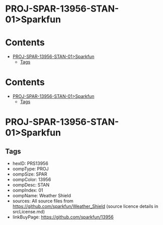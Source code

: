 
PROJ-SPAR-13956-STAN-01>Sparkfun
================================

Contents
========

* [PROJ-SPAR-13956-STAN-01>Sparkfun](#proj-spar-13956-stan-01sparkfun)
	* [Tags](#tags)

Contents
========

* [PROJ-SPAR-13956-STAN-01>Sparkfun](#proj-spar-13956-stan-01sparkfun)
	* [Tags](#tags)

# PROJ-SPAR-13956-STAN-01>Sparkfun

## Tags

- hexID: PRS13956
- oompType: PROJ
- oompSize: SPAR
- oompColor: 13956
- oompDesc: STAN
- oompIndex: 01
- oompName: Weather Shield
- sources: All source files from https://github.com/sparkfun/Weather_Shield (source licence details in srcLicense.md)
- linkBuyPage: https://github.com/sparkfun/13956
